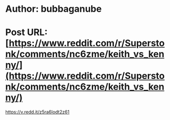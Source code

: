 # Author: bubbaganube
# Post URL: [https://www.reddit.com/r/Superstonk/comments/nc6zme/keith_vs_kenny/](https://www.reddit.com/r/Superstonk/comments/nc6zme/keith_vs_kenny/)


https://v.redd.it/z5ra6lodt2z61